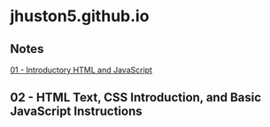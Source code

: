 # jhuston5.github.io

## Notes

[01 - Introductory HTML and JavaScript](https://github.com/jhuston5/jhuston5.github.io/commit/3e38b844d11208ae6658c2da8cdc767f4dec45e3)

## 02 - HTML Text, CSS Introduction, and Basic JavaScript Instructions
